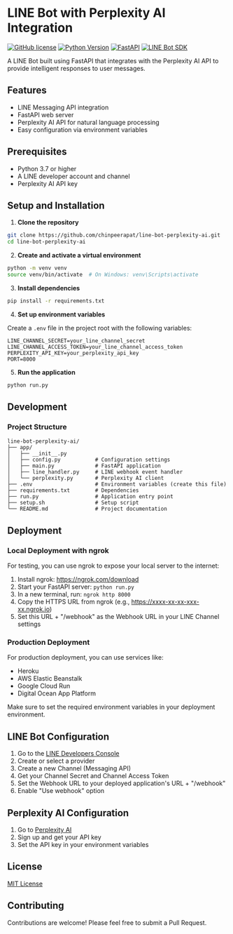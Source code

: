 # LINE Bot with Perplexity AI Integration

[![GitHub license](https://img.shields.io/github/license/chinpeerapat/line-bot-perplexity-ai)](https://github.com/chinpeerapat/line-bot-perplexity-ai/blob/main/LICENSE)
[![Python Version](https://img.shields.io/badge/python-3.7%2B-blue)](https://www.python.org/downloads/)
[![FastAPI](https://img.shields.io/badge/FastAPI-0.109.1-green)](https://fastapi.tiangolo.com/)
[![LINE Bot SDK](https://img.shields.io/badge/LINE%20Bot%20SDK-3.5.0-brightgreen)](https://github.com/line/line-bot-sdk-python)

A LINE Bot built using FastAPI that integrates with the Perplexity AI API to provide intelligent responses to user messages.

## Features

- LINE Messaging API integration
- FastAPI web server
- Perplexity AI API for natural language processing
- Easy configuration via environment variables

## Prerequisites

- Python 3.7 or higher
- A LINE developer account and channel
- Perplexity AI API key

## Setup and Installation

1. **Clone the repository**

```bash
git clone https://github.com/chinpeerapat/line-bot-perplexity-ai.git
cd line-bot-perplexity-ai
```

2. **Create and activate a virtual environment**

```bash
python -m venv venv
source venv/bin/activate  # On Windows: venv\Scripts\activate
```

3. **Install dependencies**

```bash
pip install -r requirements.txt
```

4. **Set up environment variables**

Create a `.env` file in the project root with the following variables:

```
LINE_CHANNEL_SECRET=your_line_channel_secret
LINE_CHANNEL_ACCESS_TOKEN=your_line_channel_access_token
PERPLEXITY_API_KEY=your_perplexity_api_key
PORT=8000
```

5. **Run the application**

```bash
python run.py
```

## Development

### Project Structure

```
line-bot-perplexity-ai/
├── app/
│   ├── __init__.py
│   ├── config.py           # Configuration settings
│   ├── main.py             # FastAPI application
│   ├── line_handler.py     # LINE webhook event handler
│   └── perplexity.py       # Perplexity AI client
├── .env                    # Environment variables (create this file)
├── requirements.txt        # Dependencies
├── run.py                  # Application entry point
├── setup.sh                # Setup script
└── README.md               # Project documentation
```

## Deployment

### Local Deployment with ngrok

For testing, you can use ngrok to expose your local server to the internet:

1. Install ngrok: https://ngrok.com/download
2. Start your FastAPI server: `python run.py`
3. In a new terminal, run: `ngrok http 8000`
4. Copy the HTTPS URL from ngrok (e.g., https://xxxx-xx-xx-xxx-xx.ngrok.io)
5. Set this URL + "/webhook" as the Webhook URL in your LINE Channel settings

### Production Deployment

For production deployment, you can use services like:

- Heroku
- AWS Elastic Beanstalk
- Google Cloud Run
- Digital Ocean App Platform

Make sure to set the required environment variables in your deployment environment.

## LINE Bot Configuration

1. Go to the [LINE Developers Console](https://developers.line.biz/console/)
2. Create or select a provider
3. Create a new Channel (Messaging API)
4. Get your Channel Secret and Channel Access Token
5. Set the Webhook URL to your deployed application's URL + "/webhook"
6. Enable "Use webhook" option

## Perplexity AI Configuration

1. Go to [Perplexity AI](https://www.perplexity.ai/)
2. Sign up and get your API key
3. Set the API key in your environment variables

## License

[MIT License](LICENSE)

## Contributing

Contributions are welcome! Please feel free to submit a Pull Request.